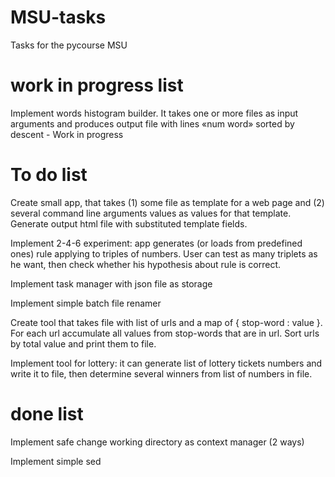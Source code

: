 # MSU-tasks
Tasks for the pycourse MSU
# work in progress list

Implement words histogram builder. It takes one or more files as input arguments and produces output file with lines «num word» sorted by descent - Work in progress

# To do list


Create small app, that takes (1) some file as template for a web page and (2) several command line arguments values as values for that template. Generate output html file with substituted template fields.

Implement 2-4-6 experiment: app generates (or loads from predefined ones) rule applying to triples of numbers. User can test as many triplets as he want, then check whether his hypothesis about rule is correct.

Implement task manager with json file as storage

Implement simple batch file renamer

Create tool that takes file with list of urls and a map of { stop-word : value }. For each url accumulate all values from stop-words that are in url. Sort urls by total value and print them to file.

Implement tool for lottery: it can generate list of lottery tickets numbers and write it to file, then determine several winners from list of numbers in file.

# done list

Implement safe change working directory as context manager (2 ways)

Implement simple sed
